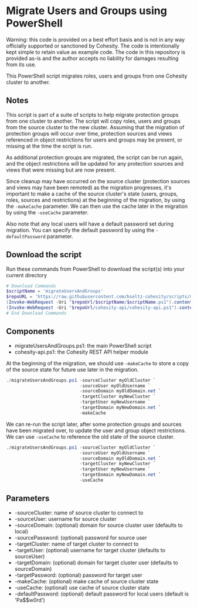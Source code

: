 # Migrate Users and Groups using PowerShell

Warning: this code is provided on a best effort basis and is not in any way officially supported or sanctioned by Cohesity. The code is intentionally kept simple to retain value as example code. The code in this repository is provided as-is and the author accepts no liability for damages resulting from its use.

This PowerShell script migrates roles, users and groups from one Cohesity cluster to another.

## Notes

This script is part of a suite of scripts to help migrate protection groups from one cluster to another. The script will copy roles, users and groups from the source cluster to the new cluster. Assuming that the migration of protection groups will occur over time, protection sources and views referenced in object restrictions for users and groups may be present, or missing at the time the script is run.

As additional protection groups are migrated, the script can be run again, and the object restrictions will be updated for any protection sources and views that were missing but are now present.

Since cleanup may have occurred on the source cluster (protection sources and views may have been remoted) as the migration progresses, it's important to make a cache of the source cluster's state (users, groups, roles, sources and restrictions) at the beginning of the migration, by using the `-makeCache` parameter. We can then use the cache later in the migration by using the `-useCache` parameter.

Also note that any local users will have a default password set during migration. You can specify the default password by using the `-defaultPassword` parameter.

## Download the script

Run these commands from PowerShell to download the script(s) into your current directory

```powershell
# Download Commands
$scriptName = 'migrateUsersAndGroups'
$repoURL = 'https://raw.githubusercontent.com/bseltz-cohesity/scripts/master/powershell'
(Invoke-WebRequest -Uri "$repoUrl/$scriptName/$scriptName.ps1").content | Out-File "$scriptName.ps1"; (Get-Content "$scriptName.ps1") | Set-Content "$scriptName.ps1"
(Invoke-WebRequest -Uri "$repoUrl/cohesity-api/cohesity-api.ps1").content | Out-File cohesity-api.ps1; (Get-Content cohesity-api.ps1) | Set-Content cohesity-api.ps1
# End Download Commands
```

## Components

* migrateUsersAndGroups.ps1: the main PowerShell script
* cohesity-api.ps1: the Cohesity REST API helper module

At the beginning of the migration, we should use `-makeCache` to store a copy of the source state for future use later in the migration.

```powershell
./migrateUsersAndGroups.ps1 -sourceCluster myOldCluster `
                            -sourceUser myOldUsername `
                            -sourceDomain myOldDomain.net `
                            -targetCluster myNewCluster `
                            -targetUser myNewUsername `
                            -targetDomain myNewDomain.net `
                            -makeCache
```

We can re-run the script later, after some protection groups and sources have been migrated over, to update the user and group object restrictions. We can use `-useCache` to reference the old state of the source cluster.

```powershell
./migrateUsersAndGroups.ps1 -sourceCluster myOldCluster `
                            -sourceUser myOldUsername `
                            -sourceDomain myOldDomain.net `
                            -targetCluster myNewCluster `
                            -targetUser myNewUsername `
                            -targetDomain myNewDomain.net `
                            -useCache
```

## Parameters

* -sourceCluster: name of source cluster to connect to
* -sourceUser: username for source cluster
* -sourceDomain: (optional) domain for source cluster user (defaults to local)
* -sourcePassword: (optional) password for source user
* -targetCluster: name of target cluster to connect to
* -targetUser: (optional) username for target cluster (defaults to sourceUser)
* -targetDomain: (optional) domain for target cluster user (defaults to sourceDomain)
* -targetPassword: (optional) password for target user
* -makeCache: (optional) make cache of source cluster state
* -useCache: (optional) use cache of source cluster state
* -defaultPassword: (optional) default password for local users (default is 'Pa$$w0rd')
